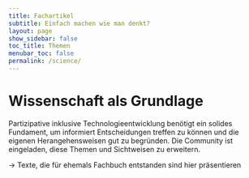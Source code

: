 ```yaml
---
title: Fachartikel
subtitle: Einfach machen wie man denkt?
layout: page
show_sidebar: false
toc_title: Themen
menubar_toc: false
permalink: /science/
---
```


# Wissenschaft als Grundlage

Partizipative inklusive Technologieentwicklung benötigt ein solides Fundament, um informiert Entscheidungen treffen zu können und die eigenen Herangehensweisen gut zu begründen. Die Community ist eingeladen, diese Themen und Sichtweisen zu erweitern.


-> Texte, die für ehemals Fachbuch entstanden sind hier präsentieren 
